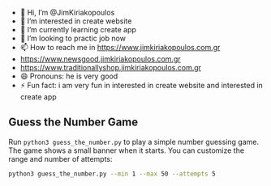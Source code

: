 - 👋 Hi, I’m @JimKiriakopoulos
- 👀 I’m interested in create website
- 🌱 I’m currently learning  create app
- 💞️ I’m  looking to practic job now
- 📫 How to reach me in https://www.jimkiriakopoulos.com.gr
- https://www.newsgood.jimkiriakopoulos.com.gr
- https://www.traditionallyshop.jimkiriakopoulos.com.gr
- 😄 Pronouns: he is very good
- ⚡ Fun fact: i am very fun in interested in create website and interested in create app

## Guess the Number Game
Run `python3 guess_the_number.py` to play a simple number guessing game.
The game shows a small banner when it starts.
You can customize the range and number of attempts:

```bash
python3 guess_the_number.py --min 1 --max 50 --attempts 5
```

<!---
JimKiriakopoulos/JimKiriakopoulos is a ✨ special ✨ repository because its `README.md` (this file) appears on your GitHub profile.
You can click the Preview link to take a look at your changes.
--->
